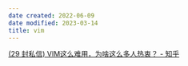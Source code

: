 ```yaml
---
date created: 2022-06-09
date modified: 2023-03-14
title: vim
---
```


[(29 封私信) VIM这么难用，为啥这么多人热衷？ - 知乎](cubox://card?id=ff80808181224aa001812341839b27a3)
